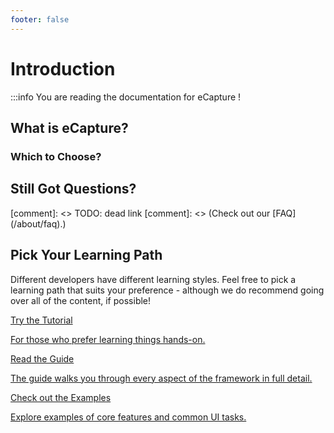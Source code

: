 ```yaml
---
footer: false
---
```


# Introduction

:::info You are reading the documentation for eCapture !


## What is eCapture?


### Which to Choose?


## Still Got Questions?

[comment]: <> TODO: dead link
[comment]: <> (Check out our [FAQ]&#40;/about/faq&#41;.)

## Pick Your Learning Path

Different developers have different learning styles. Feel free to pick a learning path that suits your preference - although we do recommend going over all of the content, if possible!

<div class="vt-box-container next-steps">
  <a class="vt-box" href="/tutorial/">
    <p class="next-steps-link">Try the Tutorial</p>
    <p class="next-steps-caption">For those who prefer learning things hands-on.</p>
  </a>
  <a class="vt-box" href="/guide/quick-start.html">
    <p class="next-steps-link">Read the Guide</p>
    <p class="next-steps-caption">The guide walks you through every aspect of the framework in full detail.</p>
  </a>
  <a class="vt-box" href="/examples/">
    <p class="next-steps-link">Check out the Examples</p>
    <p class="next-steps-caption">Explore examples of core features and common UI tasks.</p>
  </a>
</div>
